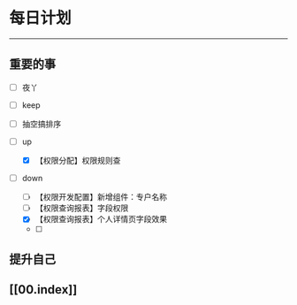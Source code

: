 
# 每日计划
---
## 重要的事

- [ ]    夜丫
- [ ]   keep
- [ ] 抽空搞排序
- [ ]  up

	- [x] 【权限分配】权限规则查
- [ ] down
	- [ ] 【权限开发配置】新增组件：专户名称
	- [ ] 【权限查询报表】字段权限
	- [x] 【权限查询报表】个人详情页字段效果
	- [ ] 



## 提升自己

  



## [[00.index]]










